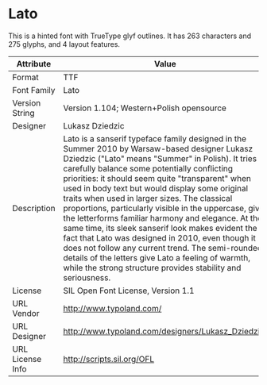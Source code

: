 # Lato
This is a hinted font with TrueType glyf outlines.
It has 263 characters and 275 glyphs, and 4 layout features.

| Attribute |	Value |
| --- | --- |
| Format |	TTF |
| Font Family |	Lato |
| Version String |	Version 1.104; Western+Polish opensource |
| Designer |	Lukasz Dziedzic |
| Description |	Lato is a sanserif typeface family designed in the Summer 2010 by Warsaw-based designer Lukasz Dziedzic ("Lato" means "Summer" in Polish). It tries to carefully balance some potentially conflicting priorities: it should seem quite "transparent" when used in body text but would display some original traits when used in larger sizes. The classical proportions, particularly visible in the uppercase, give the letterforms familiar harmony and elegance. At the same time, its sleek sanserif look makes evident the fact that Lato was designed in 2010, even though it does not follow any current trend. The semi-rounded details of the letters give Lato a feeling of warmth, while the strong structure provides stability and seriousness. |
| License |	SIL Open Font License, Version 1.1 |
| URL Vendor |	http://www.typoland.com/ |
| URL Designer |	http://www.typoland.com/designers/Lukasz_Dziedzic/ |
| URL License Info |	http://scripts.sil.org/OFL |
